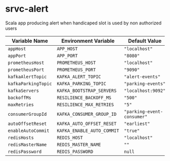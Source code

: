 # srvc-alert

Scala app producing alert when handicaped slot is used by non authorized users

| Variable Name       | Environment Variable       | Default Value              | Type             |
| ------------------- | -------------------------- | -------------------------- | ---------------- |
| `appHost`           | `APP_HOST`                 | `"localhost"`              | `String`         |
| `appPort`           | `APP_PORT`                 | `"8080"`                   | `Int`            |
| `prometheusHost`    | `PROMETHEUS_HOST`          | `"localhost"`              | `String`         |
| `prometheusPort`    | `PROMETHEUS_PORT`          | `"9090"`                   | `Int`            |
| `kafkaAlertTopic`   | `KAFKA_ALERT_TOPIC`        | `"alert-events"`           | `String`         |
| `kafkaParkingTopic` | `KAFKA_PARKING_TOPIC`      | `"parking-events"`         | `String`         |
| `kafkaServers`      | `KAFKA_BOOTSTRAP_SERVERS`  | `"localhost:9092"`         | `String`         |
| `backoffMs`         | `RESILIENCE_BACKOFF_MS`    | `"500"`                    | `Long`           |
| `maxRetries`        | `RESILIENCE_MAX_RETRIES`   | `"5"`                      | `Int`            |
| `consumerGroupId`   | `KAFKA_CONSUMER_GROUP_ID`  | `"parking-event-consumer"` | `String`         |
| `autoOffsetReset`   | `KAFKA_AUTO_OFFSET_RESET`  | `"earliest"`               | `String`         |
| `enableAutoCommit`  | `KAFKA_ENABLE_AUTO_COMMIT` | `"true"`                   | `Boolean`        |
| `redisHosts`        | `REDIS_HOST`               | `"localhost"`              | `String`         |
| `redisMasterName`   | `REDIS_MASTER_NAME`        | `""`                       | `String`         |
| `redisPassword`     | `REDIS_PASSWORD`           | `null`                     | `Option[String]` |
